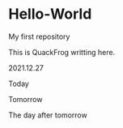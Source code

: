 # Hello-World
My first repository

This is QuackFrog writting here.

2021.12.27

Today

Tomorrow

The day after tomorrow
